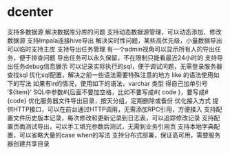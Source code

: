 # dcenter
支持多数据源
解决数据库分库的问题
支持动态数据源管理，可以动态添加、修改数据源
支持Impala连接hive导出
解决实时性问题，某些高优先级，小量数据导出可以临时支持主库
支持导出任务管理
有一个admin视角可以显示所有人的导出任务，便于排查问题
导出任务可以永久保留，不在限制只能看最近24小时的
支持导出任务debug信息展示
可以记录实际执行的sql，便于调试问题，无需登录服务器查找sql
优化sql配置，解决之前一些语法需要特殊注意的地方
like 的语法使用如下的写法
如果有in的情况，使用如下的语法，varchar 类型 得自己加单引号 ‘${item}’
SQL中参数#{后面不要加空格，比如不要写成#{ code }，要写成#{code}
优化服务器文件导出目录，按天分组，定期删除或备份
优化接入方式
提供HTTP接口，可以在前台通过HTTP调用，无需添加RPC引用，方便接入
支持配置文件历史版本记录，每次修改和更新记录到日志表，可以追踪修改记录
支持配置页面测试导出，可以手工填充参数后测试，无需到业务引用页
支持本地字典配置，可以省略大量的case when的写法
支持分布式部署，保证高可用，需要服务器创建共享目录